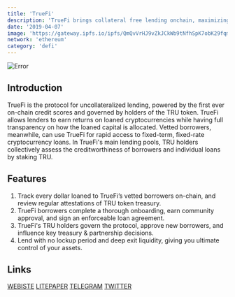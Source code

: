```yaml
---
title: 'TrueFi'
description: 'TrueFi brings collateral free lending onchain, maximizing capital efficiency for borrowers and earning rates for lenders'
date: '2019-04-07'
image: 'https://gateway.ipfs.io/ipfs/QmQvVrHJ9vZkJCkWb9tNfhSpK7obK29fqmuxYj9Qani5dC'
network: 'ethereum'
category: 'defi'
---
```


![Error](https://gateway.ipfs.io/ipfs/QmepyAeQqFZHA9G92tG2wujhCnjJwBu9gfUzT3RxgtTBvy)

## Introduction
TrueFi is the protocol for uncollateralized lending, powered by the first ever on-chain credit scores and governed by holders of the TRU token. TrueFi allows lenders to earn returns on loaned cryptocurrencies while having full transparency on how the loaned capital is allocated. Vetted borrowers, meanwhile, can use TrueFi for rapid access to fixed-term, fixed-rate cryptocurrency loans. In TrueFi's main lending pools, TRU holders collectively assess the creditworthiness of borrowers and individual loans by staking TRU. 


## Features
1. Track every dollar loaned to TrueFi’s vetted borrowers on-chain, and review regular attestations of TRU token treasury.
2. TrueFi borrowers complete a thorough onboarding, earn community approval, and sign an enforceable loan agreement.
3. TrueFi's TRU holders govern the protocol, approve new borrowers, and influence key treasury & partnership decisions.
4. Lend with no lockup period and deep exit liquidity, giving you ultimate control of your assets.



## Links

[WEBISTE](https://truefi.io/)
[LITEPAPER](https://blog.trusttoken.com/introducing-truefi-the-defi-protocol-for-uncollateralized-lending-9bfd6594a48)
[TELEGRAM](https://t.me/jointruefi)
[TWITTER](https://twitter.com/TrustToken)